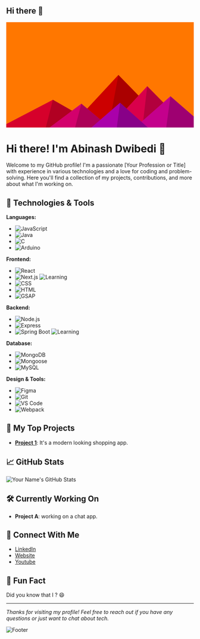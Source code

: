 ## Hi there 👋

<!--
**AbinashDwibedi/AbinashDwibedi** is a ✨ _special_ ✨ repository because its `README.md` (this file) appears on your GitHub profile.

Here are some ideas to get you started:

- 🔭 I’m currently working on ...
- 🌱 I’m currently learning ...
- 👯 I’m looking to collaborate on ...
- 🤔 I’m looking for help with ...
- 💬 Ask me about ...
- 📫 How to reach me: ...
- 😄 Pronouns: ...
- ⚡ Fun fact: ...
-->

<svg xmlns='http://www.w3.org/2000/svg' viewBox='0 0 1600 900'><rect fill='#ff7700' width='1600' height='900'/><polygon fill='#cc0000'  points='957 450 539 900 1396 900'/><polygon fill='#aa0000'  points='957 450 872.9 900 1396 900'/><polygon fill='#d6002b'  points='-60 900 398 662 816 900'/><polygon fill='#b10022'  points='337 900 398 662 816 900'/><polygon fill='#d9004b'  points='1203 546 1552 900 876 900'/><polygon fill='#b2003d'  points='1203 546 1552 900 1162 900'/><polygon fill='#d3006c'  points='641 695 886 900 367 900'/><polygon fill='#ac0057'  points='587 900 641 695 886 900'/><polygon fill='#c4008c'  points='1710 900 1401 632 1096 900'/><polygon fill='#9e0071'  points='1710 900 1401 632 1365 900'/><polygon fill='#aa00aa'  points='1210 900 971 687 725 900'/><polygon fill='#880088'  points='943 900 1210 900 971 687'/></svg>


# Hi there! I'm Abinash Dwibedi 👋

Welcome to my GitHub profile! I'm a passionate [Your Profession or Title] with experience in various technologies and a love for coding and problem-solving. Here you'll find a collection of my projects, contributions, and more about what I'm working on.

## 🔧 Technologies & Tools

**Languages:**
- ![JavaScript](https://img.shields.io/badge/JavaScript-F7DF1E?style=flat&logo=javascript&logoColor=black)
- ![Java](https://img.shields.io/badge/Java-007396?style=flat&logo=java&logoColor=white)
- ![C](https://img.shields.io/badge/-C-black?style=flat&logo=c&logoColor=white)
- ![Arduino](https://img.shields.io/badge/Arduino-00979D?style=flat&logo=arduino&logoColor=white)

**Frontend:**
- ![React](https://img.shields.io/badge/React-61DAFB?style=flat&logo=react&logoColor=black)
- ![Next.js](https://img.shields.io/badge/Next.js-000000?style=flat&logo=next.js&logoColor=white) ![Learning](https://img.shields.io/badge/Currently%20Learning-blue?style=flat&logo=education&logoColor=white)
- ![CSS](https://img.shields.io/badge/CSS-1572B6?style=flat&logo=css3&logoColor=white)
- ![HTML](https://img.shields.io/badge/HTML-E34F26?style=flat&logo=html5&logoColor=white)
- ![GSAP](https://img.shields.io/badge/GSAP-88CE02?style=flat&logo=greensock&logoColor=white)

**Backend:**
- ![Node.js](https://img.shields.io/badge/Node.js-339933?style=flat&logo=node.js&logoColor=white)
- ![Express](https://img.shields.io/badge/Express-000000?style=flat&logo=express&logoColor=white)
- ![Spring Boot](https://img.shields.io/badge/Spring%20Boot-6DB33F?style=flat&logo=spring&logoColor=white) ![Learning](https://img.shields.io/badge/Currently%20Learning-blue?style=flat&logo=education&logoColor=white)

**Database:**
- ![MongoDB](https://img.shields.io/badge/MongoDB-47A248?style=flat&logo=mongodb&logoColor=white)
- ![Mongoose](https://img.shields.io/badge/Mongoose-8800FF?style=flat&logo=mongoose&logoColor=white)
- ![MySQL](https://img.shields.io/badge/MySQL-00758F?style=flat&logo=mysql&logoColor=white)

**Design & Tools:**
- ![Figma](https://img.shields.io/badge/Figma-F24E1E?style=flat&logo=figma&logoColor=white)
- ![Git](https://img.shields.io/badge/Git-F05032?style=flat&logo=git&logoColor=white)
- ![VS Code](https://img.shields.io/badge/VS%20Code-007ACC?style=flat&logo=visual-studio-code&logoColor=white)
- ![Webpack](https://img.shields.io/badge/webpack-8DD6F9?style=flat&logo=webpack&logoColor=black)


## 🌟 My Top Projects

- **[Project 1](https://github.com/AbinashDwibedi/eComm)**: It's a modern looking shopping app.


## 📈 GitHub Stats

![Your Name's GitHub Stats](https://github-readme-stats.vercel.app/api?username=AbinashDwibedi&show_icons=true&hide_title=true&hide=prs&count_private=true&hide_rank=false&hide_border=true&bg_color=ffffff&text_color=333333&icon_color=586069&title_color=0366d6)

## 🛠️ Currently Working On

- **Project A**: working on a chat app.
<!-- - **Project B**: Description of another ongoing project. -->

<!-- ## 📝 Blog & Articles

- [How I Built X with Y](https://medium.com/@your_username/how-i-built-x-with-y)
- [The Future of Z: What to Expect](https://medium.com/@your_username/the-future-of-z-what-to-expect) -->

## 🤝 Connect With Me

- [LinkedIn](https://www.linkedin.com/in/abinash-dwibedi-a658b6241)
- [Website](https://abinashdwibedi.github.io/AbinashDwibedi)
- [Youtube](https://www.youtube.com/@AbinashDwibedi)

## 🚀 Fun Fact

Did you know that I ? 😄

---

_Thanks for visiting my profile! Feel free to reach out if you have any questions or just want to chat about tech._

![Footer](https://via.placeholder.com/1200x100?text=Have+a+great+day!+😊)


